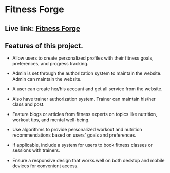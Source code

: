 # Fitness Forge

## Live link: [Fitness Forge](https://whimsical-belekoy-26c7bb.netlify.app/)

## Features of this project.

- Allow users to create personalized profiles with their fitness goals, preferences, and progress tracking.

- Admin is set through the authorization system to maintain the website. Admin can maintain the website.

- A user can create her/his account and get all service from the website.

- Also have trainer authorization system. Trainer can maintain his/her class and post.

- Feature blogs or articles from fitness experts on topics like nutrition, workout tips, and mental well-being.

- Use algorithms to provide personalized workout and nutrition recommendations based on users' goals and preferences.

- If applicable, include a system for users to book fitness classes or sessions with trainers.

- Ensure a responsive design that works well on both desktop and mobile devices for convenient access.
